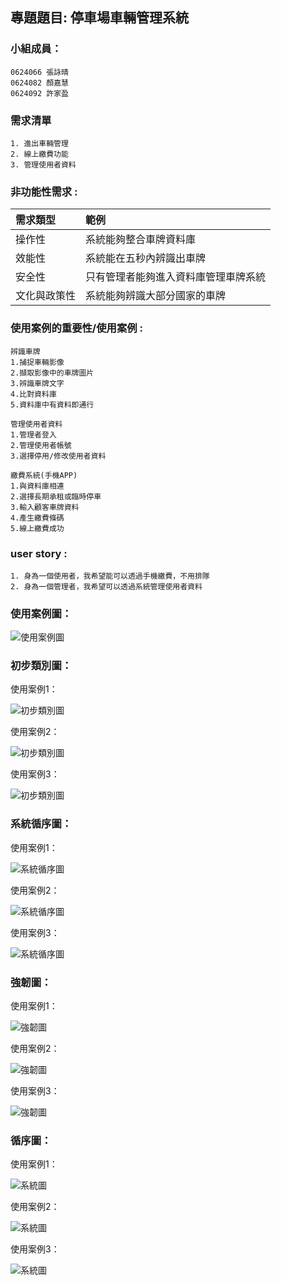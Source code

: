 ## 專題題目: 停車場車輛管理系統

### 小組成員：
```
0624066 張詠晴
0624082 顏嘉慧
0624092 許家盈
```

### 需求清單
```
1. 進出車輛管理
2. 線上繳費功能
3. 管理使用者資料
```
### 非功能性需求 :

|需求類型|範例|
|:---|:---|
|操作性|系統能夠整合車牌資料庫|
|效能性|系統能在五秒內辨識出車牌|
|安全性|只有管理者能夠進入資料庫管理車牌系統|
|文化與政策性|系統能夠辨識大部分國家的車牌|

### 使用案例的重要性/使用案例 :
```
辨識車牌
1.捕捉車輛影像
2.擷取影像中的車牌圖片
3.辨識車牌文字
4.比對資料庫
5.資料庫中有資料即通行
```

```
管理使用者資料
1.管理者登入
2.管理使用者帳號
3.選擇停用/修改使用者資料
```

```
繳費系統(手機APP)
1.與資料庫相連
2.選擇長期承租或臨時停車
3.輸入顧客車牌資料
4.產生繳費條碼
5.線上繳費成功
```

### user story :
```
1. 身為一個使用者，我希望能可以透過手機繳費，不用排隊
2. 身為一個管理者，我希望可以透過系統管理使用者資料
```

### 使用案例圖：

![使用案例圖](使用案例圖.png "使用案例圖")

### 初步類別圖：

使用案例1：

![初步類別圖](初步類型圖1.png "初步類型圖1")

使用案例2：

![初步類別圖](label1.png "初步類型圖2")

使用案例3：

![初步類別圖](類別圖三.png "初步類型圖3")

### 系統循序圖：

使用案例1：

![系統循序圖](系統循序圖1.png "系統循序圖1")

使用案例2：

![系統循序圖](sys.png "系統循序圖2")

使用案例3：

![系統循序圖](SST.png "系統循序圖3")

### 強韌圖：

使用案例1：

![強韌圖](強韌圖1.png "強韌圖1")

使用案例2：

![強韌圖](manage.png "強韌圖2")

使用案例3：

![強韌圖](強韌圖三.png "強韌圖3")

### 循序圖：

使用案例1：

![系統圖](循序圖1.png "循序圖1")

使用案例2：

![系統圖](sys2.png "系統圖2")

使用案例3：

![系統圖](系統循序圖三.png "系統圖3")


